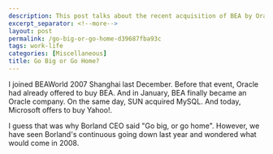 ```yaml
---
description: This post talks about the recent acquisition of BEA by Oracle.
excerpt_separator: <!--more-->
layout: post
permalink: /go-big-or-go-home-d39687fba93c
tags: work-life
categories: [Miscellaneous]
title: Go Big or Go Home?
---
```

I joined BEAWorld 2007 Shanghai last December. Before that event, Oracle had already offered to buy BEA. And in January, BEA finally became an Oracle company. On the same day, SUN acquired MySQL. And today, Microsoft offers to buy Yahoo!.

I guess that was why Borland CEO said "Go big, or go home". However, we have seen Borland's continuous going down last year and wondered what would come in 2008.
<!--more-->